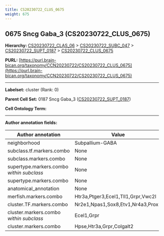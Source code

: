 ```yaml
---
title: CS20230722_CLUS_0675
weight: 675
---
```

## 0675 Sncg Gaba_3 (CS20230722_CLUS_0675)
<b>Hierarchy: </b>
[CS20230722_CLAS_06](../CS20230722_CLAS_06) >
[CS20230722_SUBC_047](../CS20230722_SUBC_047) >
[CS20230722_SUPT_0187](../CS20230722_SUPT_0187) >
[CS20230722_CLUS_0675](../CS20230722_CLUS_0675)

**PURL:** [https://purl.brain-bican.org/taxonomy/CCN20230722/CS20230722_CLUS_0675](https://purl.brain-bican.org/taxonomy/CCN20230722/CS20230722_CLUS_0675)

---


**Labelset:** cluster (Rank: 0)

**Parent Cell Set:** 0187 Sncg Gaba_3 ([CS20230722_SUPT_0187](../CS20230722_SUPT_0187))



**Cell Ontology Term:** 

[MARKER GENES.]: #


---

[TRANSFERRED ANNOTATIONS.]: #


[AUTHOR ANNOTATION FIELDS.]: #


**Author annotation fields:**

| Author annotation | Value |
|-------------------|-------|
|neighborhood|Subpallium-GABA|
|subclass.tf.markers.combo|None|
|subclass.markers.combo|None|
|supertype.markers.combo _within subclass_|None|
|supertype.markers.combo|None|
|anatomical_annotation|None|
|merfish.markers.combo|Htr3a,Ptger3,Ecel1,Tll1,Grpr,Vwc2l|
|cluster.TF.markers.combo|Nr2e1,Npas1,Sox8,Etv1,Nr4a3,Prox1|
|cluster.markers.combo _within subclass_|Ecel1,Grpr|
|cluster.markers.combo|Hpse,Htr3a,Grpr,Colgalt2|
